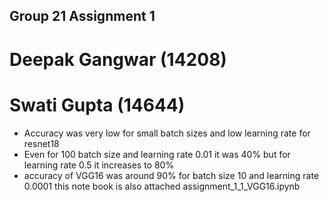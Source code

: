 ## Group 21 Assignment 1
# Deepak Gangwar (14208)
# Swati Gupta (14644)

* Accuracy was very low for small batch sizes and low learning rate for resnet18
* Even for 100 batch size and learning rate 0.01 it was 40% but for learning rate 0.5 it increases to 80%
* accuracy of VGG16 was around 90% for batch size 10 and learning rate 0.0001 this note book is also attached assignment_1_1_VGG16.ipynb


